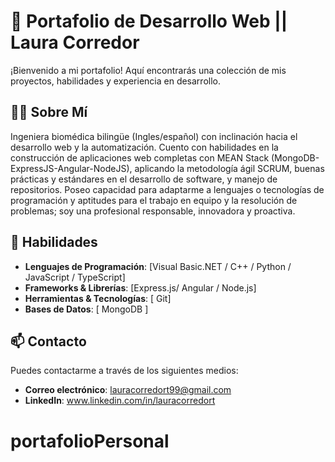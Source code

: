 # 💼 Portafolio de Desarrollo Web || Laura Corredor

¡Bienvenido a mi portafolio! Aquí encontrarás una colección de mis proyectos, habilidades y experiencia en desarrollo.

## 🧑‍💻 Sobre Mí

Ingeniera biomédica bilingüe (Ingles/español) con inclinación hacia el desarrollo web y la automatización. Cuento con habilidades en la construcción de aplicaciones web completas con MEAN Stack (MongoDB-ExpressJS-Angular-NodeJS), aplicando la metodología ágil SCRUM, buenas prácticas y estándares en el desarrollo de software, y manejo de repositorios. Poseo capacidad para adaptarme a lenguajes o tecnologías de programación y aptitudes para el trabajo en equipo y la resolución de problemas; soy una profesional responsable, innovadora y proactiva.

## 🚀 Habilidades

- **Lenguajes de Programación**: [Visual Basic.NET / C++ / Python / JavaScript / TypeScript]
- **Frameworks & Librerías**: [Express.js/ Angular / Node.js]
- **Herramientas & Tecnologías**: [ Git]
- **Bases de Datos**: [ MongoDB ] 

## 📫 Contacto 

Puedes contactarme a través de los siguientes medios:
- **Correo electrónico**: lauracorredort99@gmail.com
- **LinkedIn**: www.linkedin.com/in/lauracorredort


# portafolioPersonal
